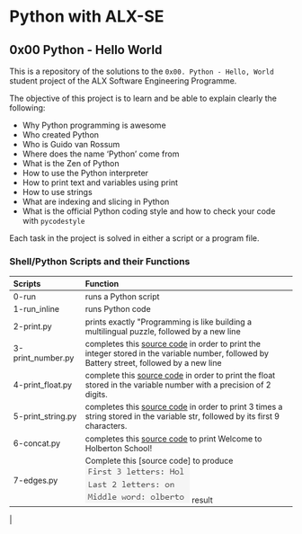 # Python with ALX-SE
## 0x00 Python - Hello World

This is a repository of the solutions to the `0x00. Python - Hello, World` student project of the ALX Software Engineering Programme.

The objective of this project is to learn and be able to explain clearly the following:
* Why Python programming is awesome
* Who created Python
* Who is Guido van Rossum
* Where does the name ‘Python’ come from
* What is the Zen of Python
* How to use the Python interpreter
* How to print text and variables using print
* How to use strings
* What are indexing and slicing in Python
* What is the official Python coding style and how to check your code with `pycodestyle`

Each task in the project is solved in either a script or a program file.

### Shell/Python Scripts and their Functions

| Scripts	  | Function	|
|:--------------| :-------- 	|
| 0-run		| runs a Python script |
| 1-run_inline	| runs Python code |
| 2-print.py	| prints exactly "Programming is like building a multilingual puzzle, followed by a new line|
| 3-print_number.py | completes this [source code](https://github.com/holbertonschool/0x00.py/blob/master/3-print_number.py) in order to print the integer stored in the variable number, followed by Battery street, followed by a new line |
| 4-print_float.py | complete this [source code](https://github.com/holbertonschool/0x00.py/blob/master/4-print_float.py) in order to print the float stored in the variable number with a precision of 2 digits. |
| 5-print_string.py | completes this [source code](https://github.com/holbertonschool/0x00.py/blob/master/5-print_string.py) in order to print 3 times a string stored in the variable str, followed by its first 9 characters. |
| 6-concat.py | completes this [source code](https://github.com/holbertonschool/0x00.py/blob/master/6-concat.py) to print Welcome to Holberton School! |
| 7-edges.py | Complete this [source code] to produce <img src="https://github.com/Berthran/alx-higher_level_programming/blob/master/0x00-python-hello_world/7-edges_result.jpg" title=this /> result |
|
